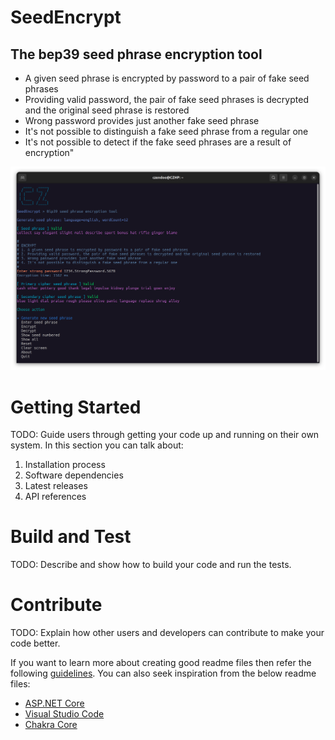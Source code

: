 # SeedEncrypt
## The bep39 seed phrase encryption tool
- A given seed phrase is encrypted by password to a pair of fake seed phrases
- Providing valid password, the pair of fake seed phrases is decrypted and the original seed phrase is restored
- Wrong password provides just another fake seed phrase
- It's not possible to distinguish a fake seed phrase from a regular one
- It's not possible to detect if the fake seed phrases are a result of encryption"

![Img](./art/screenshots/seednecrypt-console-1.png)

# Getting Started
TODO: Guide users through getting your code up and running on their own system. In this section you can talk about:
1.	Installation process
2.	Software dependencies
3.	Latest releases
4.	API references

# Build and Test
TODO: Describe and show how to build your code and run the tests. 

# Contribute
TODO: Explain how other users and developers can contribute to make your code better. 

If you want to learn more about creating good readme files then refer the following [guidelines](https://docs.microsoft.com/en-us/azure/devops/repos/git/create-a-readme?view=azure-devops). You can also seek inspiration from the below readme files:
- [ASP.NET Core](https://github.com/aspnet/Home)
- [Visual Studio Code](https://github.com/Microsoft/vscode)
- [Chakra Core](https://github.com/Microsoft/ChakraCore)